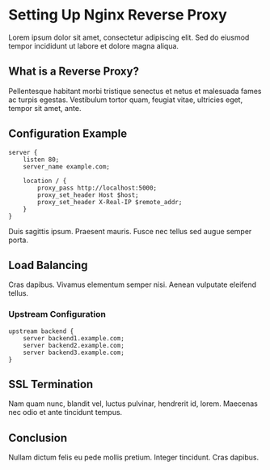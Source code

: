 # Setting Up Nginx Reverse Proxy

Lorem ipsum dolor sit amet, consectetur adipiscing elit. Sed do eiusmod tempor incididunt ut labore et dolore magna aliqua.

## What is a Reverse Proxy?

Pellentesque habitant morbi tristique senectus et netus et malesuada fames ac turpis egestas. Vestibulum tortor quam, feugiat vitae, ultricies eget, tempor sit amet, ante.

## Configuration Example

```nginx
server {
    listen 80;
    server_name example.com;
    
    location / {
        proxy_pass http://localhost:5000;
        proxy_set_header Host $host;
        proxy_set_header X-Real-IP $remote_addr;
    }
}
```

Duis sagittis ipsum. Praesent mauris. Fusce nec tellus sed augue semper porta.

## Load Balancing

Cras dapibus. Vivamus elementum semper nisi. Aenean vulputate eleifend tellus.

### Upstream Configuration

```nginx
upstream backend {
    server backend1.example.com;
    server backend2.example.com;
    server backend3.example.com;
}
```

## SSL Termination

Nam quam nunc, blandit vel, luctus pulvinar, hendrerit id, lorem. Maecenas nec odio et ante tincidunt tempus.

## Conclusion

Nullam dictum felis eu pede mollis pretium. Integer tincidunt. Cras dapibus.
